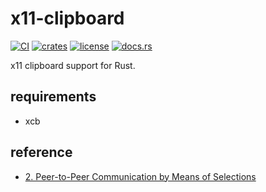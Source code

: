 # x11-clipboard
[![CI](https://github.com/quininer/x11-clipboard/actions/workflows/ci.yml/badge.svg)](https://github.com/quininer/x11-clipboard/actions/workflows/ci.yml)
[![crates](https://img.shields.io/crates/v/x11-clipboard.svg)](https://crates.io/crates/x11-clipboard)
[![license](https://img.shields.io/github/license/quininer/x11-clipboard.svg)](https://github.com/quininer/x11-clipboard/blob/master/LICENSE)
[![docs.rs](https://docs.rs/x11-clipboard/badge.svg)](https://docs.rs/x11-clipboard/)

x11 clipboard support for Rust.

## requirements

* xcb

## reference

* [2. Peer-to-Peer Communication by Means of Selections](https://tronche.com/gui/x/icccm/sec-2.html#s-2)
